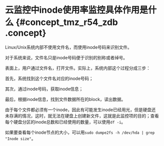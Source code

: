 # 云监控中inode使用率监控具体作用是什么 {#concept_tmz_r54_zdb .concept}

Linux/Unix系统内部不使用文件名，而使用inode号码来识别文件。

对于系统来说，文件名只是inode号码便于识别的别称或者绰号。

表面上，用户通过文件名，打开文件。实际上，系统内部这个过程分成三步：

首先，系统找到这个文件名对应的inode号码；

其次，通过inode号码，获取inode信息；

最后，根据inode信息，找到文件数据所在的block，读出数据。

由于每个文件都必须有一个inode，因此有可能发生inode已经用光，但是硬盘还未存满的情况，这时，就无法在硬盘上创建新文件，这就是此监控项的目的；查看每个硬盘分区的inode总数和已经使用的数量，可以使用`df -i`。

如果要查看每个inode节点的大小，可以用`sudo dumpe2fs -h /dev/hda | grep "Inode size"`。


